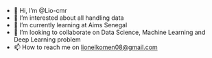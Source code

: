 - 👋 Hi, I’m @Lio-cmr
- 👀 I’m interested about all handling data
- 🌱 I’m currently learning at Aims Senegal
- 💞️ I’m looking to collaborate on Data Science, Machine Learning and Deep Learning problem
- 📫 How to reach me on lionelkomen08@gmail.com

<!---
Lio-cmr/Lio-cmr is a ✨ special ✨ repository because its `README.md` (this file) appears on your GitHub profile.
You can click the Preview link to take a look at your changes.
--->
